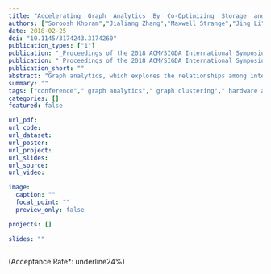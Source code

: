 ```yaml
---
title: "Accelerating  Graph  Analytics  By  Co-Optimizing  Storage  and  Access  on  an FPGA-HMC Platform"
authors: ["Soroosh Khoram","Jialiang Zhang","Maxwell Strange","Jing Li"]
date: 2018-02-25
doi: "10.1145/3174243.3174260"
publication_types: ["1"]
publication: "_Proceedings of the 2018 ACM/SIGDA International Symposium on Field-Programmable Gate Arrays_"
publication: "_Proceedings of the 2018 ACM/SIGDA International Symposium on Field-Programmable Gate Arrays, ser. **FPGA** '18_"
publication_short: ""
abstract: "Graph analytics, which explores the relationships among interconnected entities, is becoming increasingly important due to its broad applicability, from machine learning to social sciences. However, due to the irregular data access patterns in graph computations, one major challenge for graph processing systems is performance. The algorithms, softwares, and hardwares that have been tailored for mainstream parallel applications are generally not effective for massive, sparse graphs from the real-world problems, due to their complex and irregular structures. To address the performance issues in large-scale graph analytics, we leverage the exceptional random access performance of the emerging Hybrid Memory Cube (HMC) combined with the flexibility and efficiency of modern FPGAs. In particular, we develop a collaborative software/hardware technique to perform a level-synchronized Breadth First Search (BFS) on a FPGA-HMC platform. From the software perspective, we develop an architecture-aware graph clustering algorithm that exploits the FPGA-HMC platform»s capability to improve data locality and memory access efficiency. From the hardware perspective, we further improve the FPGA-HMC graph processor architecture by designing a memory request merging unit to take advantage of the increased data locality resulting from graph clustering. We evaluate the performance of our BFS implementation using the AC-510 development kit from Micron and achieve $2.8 times$ average performance improvement compared to the latest FPGA-HMC based graph processing system over a set of benchmarks from a wide range of applications."
summary: ""
tags: ["conference"," graph analytics"," graph clustering"," hardware accelerators"," hybrid memory cube"," reconfigurable logic"," bfs"]
categories: []
featured: false

url_pdf:
url_code:
url_dataset:
url_poster:
url_project:
url_slides:
url_source:
url_video:

image:
  caption: ""
  focal_point: ""
  preview_only: false

projects: []

slides: ""
---
```


(Acceptance Rate*: underline24%)
